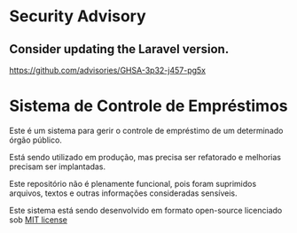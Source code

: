 # Security Advisory

## Consider updating the Laravel version.
https://github.com/advisories/GHSA-3p32-j457-pg5x

# Sistema de Controle de Empréstimos

Este é um sistema para gerir o controle de empréstimo de um determinado órgão público.

Está sendo utilizado em produção, mas precisa ser refatorado e melhorias precisam ser implantadas.

Este repositório não é plenamente funcional, pois foram suprimidos arquivos, textos e outras informações consideradas sensíveis.

Este sistema está sendo desenvolvido em formato open-source licenciado sob [MIT license](http://opensource.org/licenses/MIT)
